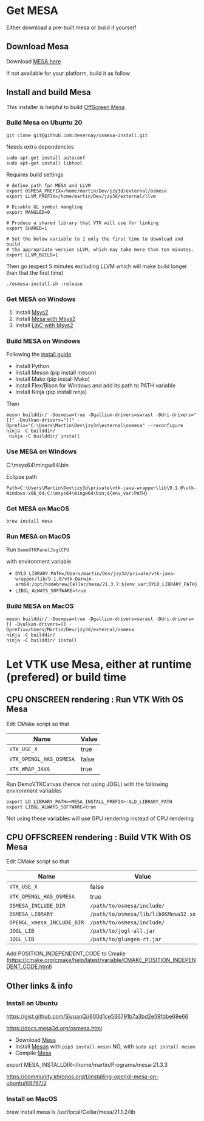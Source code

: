 

# Get MESA

Either download a pre-built mesa or build it yourself

## Download Mesa 

Download [MESA here](http://download.jzy3d.org/mesa/)

If not available for your platform, build it as follow


## Install and build Mesa

This installer is helpful to build [OffScreen Mesa](https://docs.mesa3d.org/osmesa.html)

### Build Mesa on Ubuntu 20

```shell
git clone git@github.com:devernay/osmesa-install.git
```

Needs extra dependencies

```shell
sudo apt-get install autoconf
sudo apt-get install libtool
```

Requires build settings

```shell
# define path fpr MESA and LLVM
export OSMESA_PREFIX=/home/martin/Dev/jzy3d/external/osmesa
export LLVM_PREFIX=/home/martin/Dev/jzy3d/external/llvm

# Disable GL symbol mangling
export MANGLED=0

# Produce a shared library that VTK will use for linking
export SHARED=1

# Set the below variable to 1 only the first time to download and build
# the appropriate version LLVM, which may take more than ten minutes.
export LLVM_BUILD=1  
```

Then go (expect 5 minutes excluding LLVM which will make build longer than that the first time)

```
./osmesa-install.sh -release
```

### Get MESA on Windows

1. Install [Msys2](https://www.msys2.org/)
1. Install [Mesa with Msys2](https://packages.msys2.org/package/mingw-w64-x86_64-mesa?repo=mingw64)
1. Install [LibC with Msys2](https://packages.msys2.org/package/mingw-w64-x86_64-libc++)


### Build MESA on Windows

Following the [install guide](https://docs.mesa3d.org/install.html)


* Install Python
* Install Meson (pip install meson)
* Install Mako (pip install Mako)
* Install Flex/Bison for Windows and add its path to PATH variable
* Install Ninja (pip install ninja)

Then

```
meson builddir/ -Dosmesa=true -Dgallium-drivers=swrast -Ddri-drivers="[]" -Dvulkan-drivers="[]" -Dprefix="C:\Users\Martin\Dev\jzy3d\external\osmesa" --reconfigure
ninja -C builddir/ 
 ninja -C builddir/ install
```



### Use MESA on Windows

C:\msys64\mingw64\bin

Eclipse path
```
Path=C:\Users\Martin\Dev\jzy3d\private\vtk-java-wrapper\lib\9.1.0\vtk-Windows-x86_64;C:\msys64\mingw64\bin;${env_var:PATH}
```


### Get MESA on MacOS

```
brew install mesa
```

### Run MESA on MacOS

Run `DemoVTKPanelJoglCPU`

with environment variable
* `DYLD_LIBRARY_PATH=/Users/martin/Dev/jzy3d/private/vtk-java-wrapper/lib/9.1.0/vtk-Darwin-arm64:/opt/homebrew/Cellar/mesa/21.3.7:${env_var:DYLD_LIBRARY_PATH}`
* `LIBGL_ALWAYS_SOFTWARE=true`


### Build MESA on MacOS

```
meson builddir/ -Dosmesa=true -Dgallium-drivers=swrast -Ddri-drivers=[] -Dvulkan-drivers=[] -Dprefix=/Users/Martin/Dev/jzy3d/external/osmesa
ninja -C builddir/ 
ninja -C builddir/ install
```



# Let VTK use Mesa, either at runtime (prefered) or build time 

## CPU ONSCREEN rendering : Run VTK With OS Mesa

Edit CMake script so that

| Name                       | Value                                      |
|----------------------------|--------------------------------------------|
| `VTK_USE_X`               | true                                       |
| `VTK_OPENGL_HAS_OSMESA`  | false                                     |
| `VTK_WRAP_JAVA`           | true                                      |


Run DemoVTKCanvas (hence not using JOGL) with the following environment variables

```
export LD_LIBRARY_PATH=<MESA_INSTALL_PREFIX>:$LD_LIBRARY_PATH
export LIBGL_ALWAYS_SOFTWARE=true
```

Not using these variables will use GPU rendering instead of CPU rendering


## CPU OFFSCREEN rendering : Build VTK With OS Mesa

Edit CMake script so that

| Name                          | Value                                      |
|-------------------------------|--------------------------------------------|
| `VTK_USE_X`                  | false                                      |
| `VTK_OPENGL_HAS_OSMESA`    | true                                       |
| `OSMESA_INCLUDE_DIR`        | `/path/to/osmesa/include/`             |
| `OSMESA_LIBRARY`            | `/path/to/osmesa/lib/libOSMesa32.so`  |
| `OPENGL_xmesa_INCLUDE_DIR` | `/path/to/osmesa/include/`              |
| `JOGL_LIB`                   | `/path/to/jogl-all.jar`                 |
| `JOGL_LIB`                   | `/path/to/gluegen-rt.jar`               |



Add POSITION_INDEPENDENT_CODE to Cmake (https://cmake.org/cmake/help/latest/variable/CMAKE_POSITION_INDEPENDENT_CODE.html)







## Other links & info


### Install on Ubuntu

https://gist.github.com/SiyuanQi/600d1ce536791b7a3bd2e59fdbe69e66

https://docs.mesa3d.org/osmesa.html

* Download [Mesa](https://docs.mesa3d.org/download.html)
* Install [Meson](https://github.com/mesonbuild/meson) with `pip3 install meson` NO, with `sudo apt install meson`
* Compile [Mesa](https://docs.mesa3d.org/install.html)

export MESA_INSTALLDIR=/home/martin/Programs/mesa-21.3.3

https://community.khronos.org/t/installing-opengl-mesa-on-ubuntu/68797/2

### Install on MacOS

brew install mesa
ls /usr/local/Cellar/mesa/21.1.2/lib
